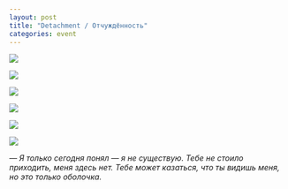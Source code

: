 ```yaml
---
layout: post
title: "Detachment / Отчуждённость"
categories: event
---
```

![](https://pics.livejournal.com/quillcraft/pic/001td405)

![](https://ic.pics.livejournal.com/quillcraft/13449910/289223/289223_original.jpg)

![](https://pics.livejournal.com/quillcraft/pic/001tfpa4)

![](https://pics.livejournal.com/quillcraft/pic/001tgac0)

![](https://pics.livejournal.com/quillcraft/pic/001th8qb)

![](https://pics.livejournal.com/quillcraft/pic/001tk633)

*— Я только сегодня понял — я не существую. Тебе не стоило приходить, меня здесь нет. Тебе может казаться, что ты видишь меня, но это только оболочка.*